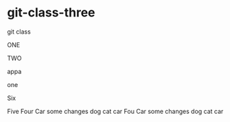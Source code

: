 # git-class-three

git class

 ONE 

 TWO

appa

one

Six

Five
Four
Car
some changes
dog
cat
car
Fou
Car
some changes
dog
cat
car
